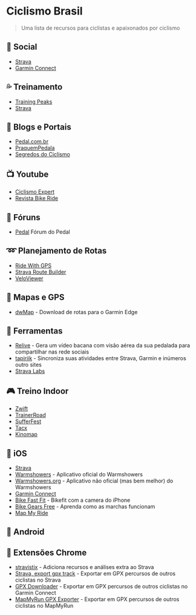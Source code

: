 # Ciclismo Brasil
> Uma lista de recursos para ciclistas e apaixonados por ciclismo

## :beers: Social
* [Strava](https://strava.com)
* [Garmin Connect](https://connect.garmin.com/) 

## :sweat_drops: Treinamento
* [Training Peaks](https://www.trainingpeaks.com/)
* [Strava](https://strava.com)

## :newspaper: Blogs e Portais
* [Pedal.com.br](https://www.pedal.com.br/)
* [PraquemPedala](http://www.praquempedala.com.br)
* [Segredos do Ciclismo](https://segredosdociclismo.com/blog/)

## :tv: Youtube
* [Ciclismo Expert](https://www.youtube.com/channel/UCxGhWcTwtLEY7V2-yZpp1_w)
* [Revista Bike Ride](https://www.youtube.com/channel/UCaA5e9PJXY3Ci57AP96OUWg)

## :notebook: Fóruns
* [Pedal](https://www.pedal.com.br/forum/forums.html) Fórum do Pedal

## :loop: Planejamento de Rotas
* [Ride With GPS](https://ridewithgps.com/)
* [Strava Route Builder](https://www.strava.com/routes/new)
* [VeloViewer](https://veloviewer.com/)

## :satellite: Mapas e GPS
* [dwMap](https://dynamic.watch/) - Download de rotas para o Garmin Edge

## :wrench: Ferramentas
* [Relive](https://www.relive.cc/) - Gera um vídeo bacana com visão aérea da sua pedalada para compartilhar nas rede sociais
* [tapiriik](https://tapiriik.com/) - Sincroniza suas atividades entre Strava, Garmin e inúmeros outro sites
* [Strava Labs](http://labs.strava.com/)

## :video_game: Treino Indoor
* [Zwift](https://zwift.com/)
* [TrainerRoad](https://www.trainerroad.com/)
* [SufferFest](https://thesufferfest.com/)
* [Tacx](https://tacx.com/product/tacx-training-app/)
* [Kinomap](https://www.kinomap.com/apps/trainer)

## :iphone: iOS
* [Strava](https://itunes.apple.com/us/app/strava-running-and-cycling-gps/id426826309?mt=8) 
* [Warmshowers](https://itunes.apple.com/us/app/warmshowers/id359056872?mt=8) - Aplicativo oficial do Warmshowers
* [Warmshowers.org](https://itunes.apple.com/us/app/warmshowers-org/id1135174836?mt=8) - Aplicativo não oficial (mas bem melhor) do Warmshowers
* [Garmin Connect](https://itunes.apple.com/sg/app/garmin-connect-mobile/id583446403?mt=8)
* [Bike Fast Fit](https://itunes.apple.com/sg/app/bike-fast-fit/id710935084?mt=8) - Bikefit com a camera do iPhone
* [Bike Gears Free](https://itunes.apple.com/us/app/bike-gears-free-bike-gear-calculator-free-cycling-gear/id527344926?mt=8) - Aprenda como as marchas funcionam
* [Map My Ride](https://itunes.apple.com/us/app/map-my-ride-gps-cycling-route-tracker/id292223170?mt=8)

## :iphone: Android

## :hammer: Extensões Chrome
* [stravistix](http://thomaschampagne.github.io/stravistix/) - Adiciona recursos e análises extra ao Strava
* [Strava, export gpx track](https://chrome.google.com/webstore/detail/strava-export-gpx-track/kdemfmhkoncmbcphejembfngiihppkei) - Exportar em GPX percursos de outros ciclistas no Strava
* [GPX Downloader](https://chrome.google.com/webstore/detail/gpx-downloader/dpamipdfplcigmapcdgckimdgpgjidcl) - Exportar em GPX percursos de outros ciclistas no Garmin Connect
* [MapMyRun GPX Exporter](https://chrome.google.com/webstore/detail/mapmyrun-gpx-exporter/ojchmmlabomgmkpaelangjgilencigcg) - Exportar em GPX percursos de outros ciclistas no MapMyRun

